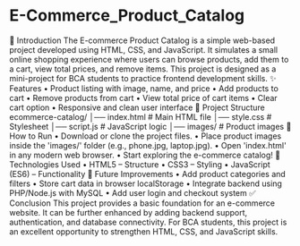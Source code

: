 ﻿# E-Commerce_Product_Catalog
📖 Introduction
The E-commerce Product Catalog is a simple web-based project developed using HTML, CSS, and JavaScript. It simulates a small online shopping experience where users can browse products, add them to a cart, view total prices, and remove items. This project is designed as a mini-project for BCA students to practice frontend development skills.
✨ Features
• Product listing with image, name, and price
• Add products to cart
• Remove products from cart
• View total price of cart items
• Clear cart option
• Responsive and clean user interface
📂 Project Structure
ecommerce-catalog/
│── index.html       # Main HTML file
│── style.css        # Stylesheet
│── script.js        # JavaScript logic
│── images/          # Product images
🚀 How to Run
• Download or clone the project files.
• Place product images inside the 'images/' folder (e.g., phone.jpg, laptop.jpg).
• Open 'index.html' in any modern web browser.
• Start exploring the e-commerce catalog!
🔧 Technologies Used
• HTML5 – Structure
• CSS3 – Styling
• JavaScript (ES6) – Functionality
📌 Future Improvements
• Add product categories and filters
• Store cart data in browser localStorage
• Integrate backend using PHP/Node.js with MySQL
• Add user login and checkout system
✅ Conclusion
This project provides a basic foundation for an e-commerce website. It can be further enhanced by adding backend support, authentication, and database connectivity. For BCA students, this project is an excellent opportunity to strengthen HTML, CSS, and JavaScript skills.
